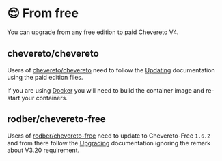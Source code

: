 # 😌 From free

You can upgrade from any free edition to paid Chevereto V4.

## chevereto/chevereto

Users of [chevereto/chevereto](https://github.com/chevereto/chevereto) need to follow the [Updating](updating.md) documentation using the paid edition files.

If you are using [Docker](../../guides/docker/README.md) you will need to build the container image and re-start your containers.

## rodber/chevereto-free

Users of [rodber/chevereto-free](https://github.com/rodber/chevereto-free) need to update to Chevereto-Free `1.6.2` and from there follow the [Upgrading](upgrading.md) documentation ignoring the remark about V3.20 requirement.
